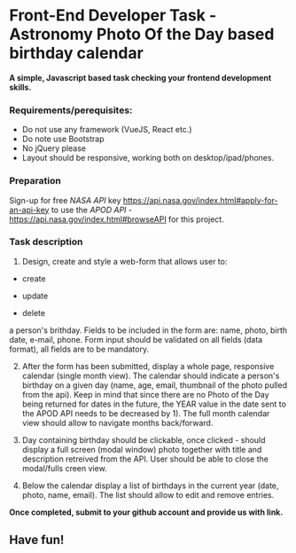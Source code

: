 # Front-End Developer Task -  Astronomy Photo Of the Day based birthday calendar

**A simple, Javascript based task checking your frontend development skills.** 



### Requirements/perequisites:
* Do not use any framework (VueJS, React etc.)
* Do note use Bootstrap
* No jQuery please
* Layout should be responsive, working both on desktop/ipad/phones.



### Preparation
Sign-up for free *NASA API* key https://api.nasa.gov/index.html#apply-for-an-api-key
to use the *APOD API* - https://api.nasa.gov/index.html#browseAPI for this project.



### Task description
1. Design, create and style a web-form that allows user to:

* create

* update

* delete 

a person's brithday. 
Fields to be included in the form are: name, photo, birth date, e-mail, phone.
Form input should be validated on all fields (data format), all fields are to be mandatory.

2. After the form has been submitted, display a whole page, responsive calendar  (single month view).
The calendar should indicate a person's birthday on a given day (name, age, email, thumbnail of the photo pulled from the api).
Keep in mind that since there are no Photo of the Day being returned for dates in the future, the YEAR value in the date sent to the APOD API needs to be decreased by 1).
The full month calendar view should allow to navigate months back/forward. 

3. Day containing birthday should be clickable, once clicked - should display a full screen (modal window) photo together with title and description retreived from the API. User should be able to close the modal/fulls creen view.

4. Below the calendar display a list of birthdays in the current year (date, photo, name, email). The list should allow to edit and remove entries.


**Once completed, submit to your github account and provide us with link.**

## Have fun!
